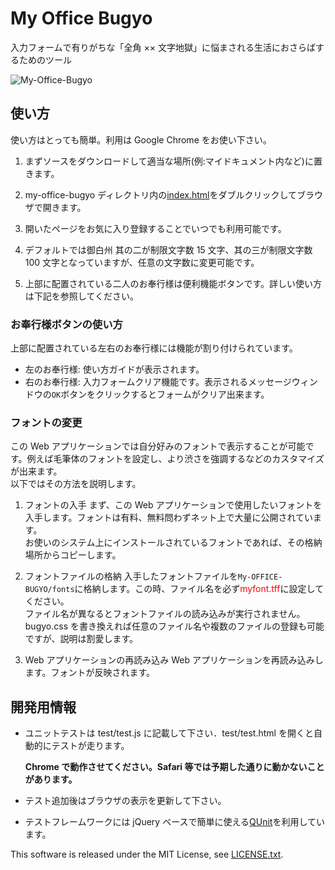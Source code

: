 # My Office Bugyo

入力フォームで有りがちな「全角 ×× 文字地獄」に悩まされる生活におさらばするためのツール

![My-Office-Bugyo](images/my-office-bugyo.png)

## 使い方

使い方はとっても簡単。利用は Google Chrome をお使い下さい。

1. まずソースをダウンロードして適当な場所(例:マイドキュメント内など)に置きます。

2. my-office-bugyo ディレクトリ内の[index.html](index.html)をダブルクリックしてブラウザで開きます。

3. 開いたページをお気に入り登録することでいつでも利用可能です。

4. デフォルトでは御白州 其の二が制限文字数 15 文字、其の三が制限文字数 100 文字となっていますが、任意の文字数に変更可能です。

5. 上部に配置されている二人のお奉行様は便利機能ボタンです。詳しい使い方は下記を参照してください。

### お奉行様ボタンの使い方

上部に配置されている左右のお奉行様には機能が割り付けられています。

- 左のお奉行様: 使い方ガイドが表示されます。
- 右のお奉行様: 入力フォームクリア機能です。表示されるメッセージウィンドウの`OK`ボタンをクリックするとフォームがクリア出来ます。

### フォントの変更

この Web アプリケーションでは自分好みのフォントで表示することが可能です。例えば毛筆体のフォントを設定し、より渋さを強調するなどのカスタマイズが出来ます。<br>
以下ではその方法を説明します。

1. フォントの入手
   まず、この Web アプリケーションで使用したいフォントを入手します。フォントは有料、無料問わずネット上で大量に公開されています。<br>
   お使いのシステム上にインストールされているフォントであれば、その格納場所からコピーします。

2. フォントファイルの格納
   入手したフォントファイルを`My-OFFICE-BUGYO/fonts`に格納します。この時、ファイル名を必ず<font color=RED>myfont.tff</font>に設定してください。<br>
   ファイル名が異なるとフォントファイルの読み込みが実行されません。<br>
   bugyo.css を書き換えれば任意のファイル名や複数のファイルの登録も可能ですが、説明は割愛します。

3. Web アプリケーションの再読み込み
   Web アプリケーションを再読み込みします。フォントが反映されます。

## 開発用情報

- ユニットテストは test/test.js に記載して下さい．test/test.html を開くと自動的にテストが走ります。

  **Chrome で動作させてください。Safari 等では予期した通りに動かないことがあります。**

- テスト追加後はブラウザの表示を更新して下さい。

- テストフレームワークには jQuery ベースで簡単に使える[QUnit](http://qunitjs.com/)を利用しています。

This software is released under the MIT License, see [LICENSE.txt](LICENSE.txt).
